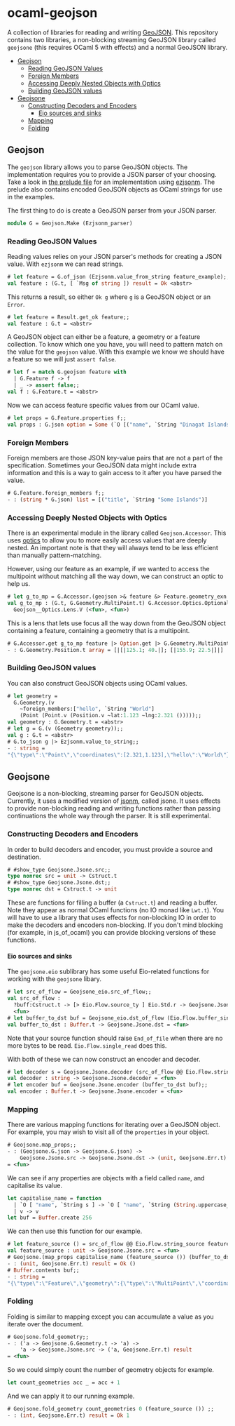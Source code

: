 # ocaml-geojson

A collection of libraries for reading and writing [GeoJSON](https://www.rfc-editor.org/rfc/rfc7946). This repository contains two libraries, a non-blocking streaming GeoJSON library called `geojsone` (this requires OCaml 5 with effects) and a normal GeoJSON library.

- [Geojson](#geojson)
  - [Reading GeoJSON Values](#reading-geojson-values)
  - [Foreign Members](#foreign-members)
  - [Accessing Deeply Nested Objects with Optics](#accessing-deeply-nested-objects-with-optics)
  - [Building GeoJSON values](#building-geojson-values)
- [Geojsone](#geojsone)
  - [Constructing Decoders and Encoders](#constructing-decoders-and-encoders)
    - [Eio sources and sinks](#eio-sources-and-sinks)
  - [Mapping](#mapping)
  - [Folding](#folding)

## Geojson

The `geojson` library allows you to parse GeoJSON objects. The implementation requires you to provide a JSON parser of your choosing. Take a look in [the prelude file](./docs/prelude.txt) for an implementation using [ezjsonm](https://github.com/mirage/ezjsonm). The prelude also contains encoded GeoJSON objects as OCaml strings for use in the examples.

The first thing to do is create a GeoJSON parser from your JSON parser.

```ocaml
module G = Geojson.Make (Ezjsonm_parser)
```

### Reading GeoJSON Values

Reading values relies on your JSON parser's methods for creating a JSON value. With `ezjsonm` we can read strings.

```ocaml
# let feature = G.of_json (Ezjsonm.value_from_string feature_example);;
val feature : (G.t, [ `Msg of string ]) result = Ok <abstr>
```

This returns a result, so either `Ok g` where `g` is a GeoJSON object or an `Error`.

```ocaml
# let feature = Result.get_ok feature;;
val feature : G.t = <abstr>
```

A GeoJSON object can either be a feature, a geometry or a feature collection. To know which one you have, you will need to pattern match on the value for the `geojson` value. With this example we know we should have a feature so we will just `assert false`.

```ocaml
# let f = match G.geojson feature with
  | G.Feature f -> f
  | _ -> assert false;;
val f : G.Feature.t = <abstr>
```

Now we can access feature specific values from our OCaml value.

```ocaml
# let props = G.Feature.properties f;;
val props : G.json option = Some (`O [("name", `String "Dinagat Islands")])
```

### Foreign Members

Foreign members are those JSON key-value pairs that are not a part of the specification. Sometimes your GeoJSON data might include extra information and this is a way to gain access to it after you have parsed the value.

```ocaml
# G.Feature.foreign_members f;;
- : (string * G.json) list = [("title", `String "Some Islands")]
```

### Accessing Deeply Nested Objects with Optics

There is an experimental module in the library called `Geojson.Accessor`. This uses [optics]() to allow you to more easily access values that are deeply nested. An important note is that they will always tend to be less efficient than manually pattern-matching.

However, using our feature as an example, if we wanted to access the multipoint without matching all the way down, we can construct an optic to help us.

```ocaml
# let g_to_mp = G.Accessor.(geojson >& feature &> Feature.geometry_exn &> Geometry.geometry $> Geometry.multipoint);;
val g_to_mp : (G.t, G.Geometry.MultiPoint.t) G.Accessor.Optics.Optional.t =
  Geojson__Optics.Lens.V (<fun>, <fun>)
```

This is a lens that lets use focus all the way down from the GeoJSON object containing a feature, containing a geometry that is a multipoint.

```ocaml
# G.Accessor.get g_to_mp feature |> Option.get |> G.Geometry.MultiPoint.coordinates;;
- : G.Geometry.Position.t array = [|[|125.1; 40.|]; [|155.9; 22.5|]|]
```

### Building GeoJSON values

You can also construct GeoJSON objects using OCaml values.

```ocaml
# let geometry =
  G.Geometry.(v
    ~foreign_members:["hello", `String "World"]
    (Point (Point.v (Position.v ~lat:1.123 ~lng:2.321 ()))));;
val geometry : G.Geometry.t = <abstr>
# let g = G.(v (Geometry geometry));;
val g : G.t = <abstr>
# G.to_json g |> Ezjsonm.value_to_string;;
- : string =
"{\"type\":\"Point\",\"coordinates\":[2.321,1.123],\"hello\":\"World\"}"
```

## Geojsone

Geojsone is a non-blocking, streaming parser for GeoJSON objects. Currently, it
uses a modified version of [jsonm](http://erratique.ch/software/jsonm), called jsone.
It uses effects to provide non-blocking reading and writing functions rather than
passing continuations the whole way through the parser. It is still experimental.

### Constructing Decoders and Encoders

In order to build decoders and encoder, you must provide a source and destination.

```ocaml
# #show_type Geojsone.Jsone.src;;
type nonrec src = unit -> Cstruct.t
# #show_type Geojsone.Jsone.dst;;
type nonrec dst = Cstruct.t -> unit
```

These are functions for filling a buffer (a `Cstruct.t`) and reading a buffer. Note they appear as normal OCaml functions (no IO monad like `Lwt.t`). You will have to use a library that uses effects for non-blocking IO in order to make the decoders and encoders non-blocking. If you don't mind blocking (for example, in js_of_ocaml) you can provide blocking versions of these functions.

#### Eio sources and sinks

The `geojsone.eio` sublibrary has some useful Eio-related functions for working with the `geojsone` libary.

```ocaml
# let src_of_flow = Geojsone_eio.src_of_flow;;
val src_of_flow :
  ?buff:Cstruct.t -> [> Eio.Flow.source_ty ] Eio.Std.r -> Geojsone.Jsone.src =
  <fun>
# let buffer_to_dst buf = Geojsone_eio.dst_of_flow (Eio.Flow.buffer_sink buf);;
val buffer_to_dst : Buffer.t -> Geojsone.Jsone.dst = <fun>
```

Note that your source function should raise `End_of_file` when there are no more bytes to be read. `Eio.Flow.single_read` does this.

With both of these we can now construct an encoder and decoder.

```ocaml
# let decoder s = Geojsone.Jsone.decoder (src_of_flow @@ Eio.Flow.string_source s);;
val decoder : string -> Geojsone.Jsone.decoder = <fun>
# let encoder buf = Geojsone.Jsone.encoder (buffer_to_dst buf);;
val encoder : Buffer.t -> Geojsone.Jsone.encoder = <fun>
```

### Mapping

There are various mapping functions for iterating over a GeoJSON object. For example, you may wish to visit all of the `properties` in your object.

```ocaml
# Geojsone.map_props;;
- : (Geojsone.G.json -> Geojsone.G.json) ->
    Geojsone.Jsone.src -> Geojsone.Jsone.dst -> (unit, Geojsone.Err.t) result
= <fun>
```

We can see if any properties are objects with a field called `name`, and capitalise its value.

```ocaml
let capitalise_name = function
  | `O [ "name", `String s ] -> `O [ "name", `String (String.uppercase_ascii s) ]
  | v -> v
let buf = Buffer.create 256
```

We can then use this function for our example.

```ocaml
# let feature_source () = src_of_flow @@ Eio.Flow.string_source feature_example;;
val feature_source : unit -> Geojsone.Jsone.src = <fun>
# Geojsone.(map_props capitalise_name (feature_source ()) (buffer_to_dst buf));;
- : (unit, Geojsone.Err.t) result = Ok ()
# Buffer.contents buf;;
- : string =
"{\"type\":\"Feature\",\"geometry\":{\"type\":\"MultiPoint\",\"coordinates\":[[125.1,40],[155.9,22.5]]},\"properties\":{\"name\":\"DINAGAT ISLANDS\"},\"title\":\"Some Islands\"}"
```

### Folding

Folding is similar to mapping except you can accumulate a value as you iterate over the document.

```ocaml
# Geojsone.fold_geometry;;
- : ('a -> Geojsone.G.Geometry.t -> 'a) ->
    'a -> Geojsone.Jsone.src -> ('a, Geojsone.Err.t) result
= <fun>
```

So we could simply count the number of geometry objects for example.

```ocaml
let count_geometries acc _ = acc + 1
```

And we can apply it to our running example.

```ocaml
# Geojsone.fold_geometry count_geometries 0 (feature_source ()) ;;
- : (int, Geojsone.Err.t) result = Ok 1
```

